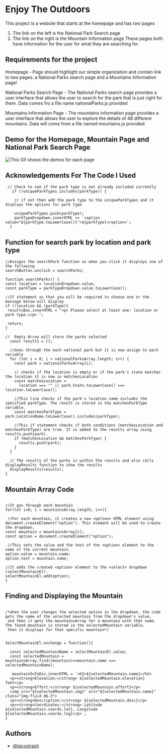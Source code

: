 # Enjoy The Outdoors

This project is a website that starts at the homepage and has two pages

1. The link on the left is the National Park Search page
2. The link on the right is the Mountain Information page
   These pages both have information for the user for what they are searching for.

## Requirements for the project
Homepage - Page should highlight our simple organization and contain link to two pages: a National Parks search page and a Mountains Information page!

National Parks Search Page - The National Parks search page provides a user interface that allows the user to search for the park that is just right for them. Data comes fro a file name nationalParks.js provided

Mountains Information Page - The mountains information page provides a user interface that allows the user to explore the details of 48 different mountains. Data will come from a file named mountains.js provided

## Demo for the Homepage, Mountain Page and National Park Search Page

![This Gif shows the demos for each page](https://github.com/tacostrash/CapstoneTwo_EnjoyTheOutdoors/blob/main/Capstone2.gif?raw=true)

## Acknowledgements For The Code I Used

```JS
 // Check to see if the park type is not already included currently
   if (!uniqueParkTypes.includes(parkType)) {

    // if not then add the park type to the uniqueParkTypes and it displays the options for park type

    uniqueParkTypes.push(parkType);
    parkTypeDropdown.innerHTML += `<option value="${parkType.toLowerCase()}">${parkType}</option>`;
  }
```

## Function for search park by location and park type

```JS
//Assigns the searchPark function so when you click it displays one of the following
searchButton.onclick = searchParks;

function searchParks() {
const location = locationDropdown.value;
const parkType = parkTypeDropdown.value.toLowerCase();

//If statement so that you will be required to choose one or the message below will display
if (!location && !parkType){
 resultsBox.innerHTML = "<p> Please select at least one: location or park type.</p> ";

 return;
}

//  Empty Array will store the parks selected
  const results = [];

  //Goes through the each national park but it is now assign to park variable
  for (let i = 0; i < nationalParksArray.length; i++) {
    const park = nationalParksArray[i];

    // checks if the location is empty or if the park's state matches the location it is now in matchesLocation
    const matchesLocation =
      location === "" || park.State.toLowerCase() === location.toLowerCase();

    //This line checks if the park's location name includes the specified parkType. The result is stored in the matchesParkType variable.
    const matchesParkType = park.LocationName.toLowerCase().includes(parkType);

    //This if statement checks if both conditions (matchesLocation and matchesParkType) are true. It is added to the results array using results.push(park).
    if (matchesLocation && matchesParkType) {
      results.push(park);
    }
  }

  // The results of the parks is within the results and also calls displayResults function to show the results
  displayResults(results);
}

```

## Mountain Array Code

```JS

//It gos through each mountain
for(let i=0; i < mountainsArray.length; i++){

 //For each mountain, it creates a new <option> HTML element using document.createElement("option"). This element will be used to create the dropdown.
const mountain = mountainsArray[i];
const option = document.createElement("option");

 //This sets the value and the text of the <option> element to the name of the current mountain.
option.value = mountain.name;
option.text = mountain.name;

//It adds the created <option> element to the <select> dropdown (selectMountainEl).
selectMountainEl.add(option);
}
```

## Finding and Displaying the Mountain 

```JS

/*when the user changes the selected option in the dropdown, the code gets the name of the selected mountain from the dropdown's value,
 and then it gets the mountainsArray for a mountain with that name. The found mountain is stored in the selectedMountain variable, 
 then it displays for that specific mountain*/


SelectMountainEl.onchange = function(){

  const selectedMountainName = selectMountainEl.value;
  const selectedMountain = mountainsArray.find((mountain)=>mountain.name === selectedMountainName);

   mountainInfoDiv.innerHTML = `<h2>${selectedMountain.name}</h2>
  <p><strong>Elevation:</strong> ${selectedMountain.elevation} feet</p>
  <p><strong>Effort:</strong> ${selectedMountain.effort}</p>
  <img src="${selectedMountain.img}" alt="${selectedMountain.name}" class="img-fluid mb-3">
  <p><strong>Description:</strong> ${selectedMountain.desc}</p>
  <p><strong>Coordinates:</strong> Latitude ${selectedMountain.coords.lat}, Longitude ${selectedMountain.coords.lng}</p>`;
}

```

## Authors

- [@tacostrash](https://www.github.com/tacostrash)

